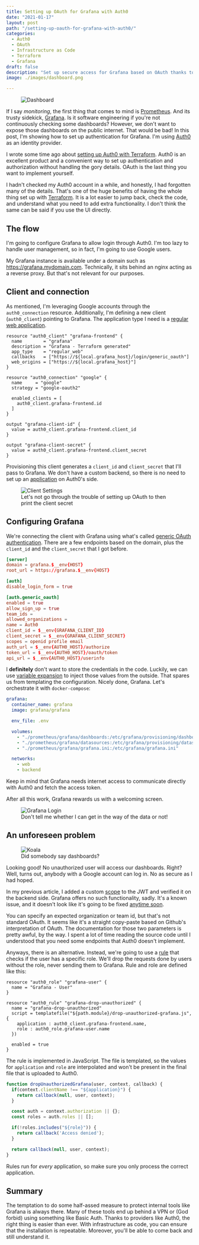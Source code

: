 ```yaml
---
title: Setting up OAuth for Grafana with Auth0
date: "2021-01-17"
layout: post
path: "/setting-up-oauth-for-grafana-with-auth0/"
categories:
  - Auth0
  - OAuth
  - Infrastructure as Code
  - Terraform
  - Grafana
draft: false
description: "Set up secure access for Grafana based on OAuth thanks to Auth0, nicely provisioned with Terraform using Infrastructure as Code"
image: ./images/dashboard.png

---
```


<figure class="figure figure--left">
  <img src="./images/dashboard.png" alt="Dashboard" />
</figure>

If I say _monitoring_, the first thing that comes to mind is [Prometheus](https://prometheus.io/). And its trusty sidekick, [Grafana](https://grafana.com/). Is it software engineering if you're not continuously checking some dashboards? However, we don't want to expose those dashboards on the public internet. That would be bad! In this post, I'm showing how to set up authentication for Grafana. I'm using [Auth0](https://auth0.com/) as an identity provider.

I wrote some time ago about [setting up Auth0 with Terraform](../setting-up-auth0-with-terraform/). Auth0 is an excellent product and a convenient way to set up authentication and authorization without handling the gory details. OAuth is the last thing you want to implement yourself. 

I hadn't checked my Auth0 account in a while, and honestly, I had forgotten many of the details. That's one of the huge benefits of having the whole thing set up with [Terraform](https://www.terraform.io/). It is a lot easier to jump back, check the code, and understand what you need to add extra functionality. I don't think the same can be said if you use the UI directly.

## The flow

I'm going to configure Grafana to allow login through Auth0. I'm too lazy to handle user management, so in fact, I'm going to use Google users.

My Grafana instance is available under a domain such as https://grafana.mydomain.com. Technically, it sits behind an nginx acting as a reverse proxy. But that's not relevant for our purposes.

## Client and connection

As mentioned, I'm leveraging Google accounts through the `auth0_connection` resource. Additionally, I'm defining a new client (`auth0_client`) pointing to Grafana. The application type I need is a [regular web application](https://auth0.com/docs/applications).

<!-- auth0-client -->
```hcl
resource "auth0_client" "grafana-frontend" {
  name        = "grafana"
  description = "Grafana - Terraform generated"
  app_type    = "regular_web"
  callbacks   = ["https://${local.grafana_host}/login/generic_oauth"]
  web_origins = ["https://${local.grafana_host}"]
}

resource "auth0_connection" "google" {
  name     = "google"
  strategy = "google-oauth2"

  enabled_clients = [
    auth0_client.grafana-frontend.id
  ]
}

output "grafana-client-id" {
  value = auth0_client.grafana-frontend.client_id
}

output "grafana-client-secret" {
  value = auth0_client.grafana-frontend.client_secret
}
```

Provisioning this client generates a `client_id` and `client_secret` that I'll pass to Grafana. We don't have a custom backend, so there is no need to set up an [application](https://auth0.com/docs/dashboard/reference/settings-application) on Auth0's side.

<figure class="figure">
  <img src="./images/client-output.png" alt="Client Settings" />
  <figcaption class="figure__caption">
  Let's not go through the trouble of setting up OAuth to then print the client secret
  </figcaption>
</figure>

## Configuring Grafana

We're connecting the client with Grafana using what's called [generic OAuth authentication](https://grafana.com/docs/grafana/latest/auth/generic-oauth/). There are a few endpoints based on the domain, plus the `client_id` and the `client_secret` that I got before.

<!-- grafana-config -->
```toml
[server]
domain = grafana.$__env{HOST}
root_url = https://grafana.$__env{HOST}

[auth]
disable_login_form = true

[auth.generic_oauth]
enabled = true
allow_sign_up = true
team_ids =
allowed_organizations =
name = Auth0
client_id = $__env{GRAFANA_CLIENT_ID}
client_secret = $__env{GRAFANA_CLIENT_SECRET}
scopes = openid profile email
auth_url = $__env{AUTH0_HOST}/authorize
token_url = $__env{AUTH0_HOST}/oauth/token
api_url = $__env{AUTH0_HOST}/userinfo
```

I **definitely** don't want to store the credentials in the code. Luckily, we can use [variable expansion](https://grafana.com/docs/grafana/latest/administration/configuration/#env-provider) to inject those values from the outside. That spares us from templating the configuration. Nicely done, Grafana. Let's orchestrate it with `docker-compose`:

<!-- grafana-docker-compose -->
```yaml
grafana:
  container_name: grafana
  image: grafana/grafana

  env_file: .env

  volumes:
    - "./prometheus/grafana/dashboards:/etc/grafana/provisioning/dashboards"
    - "./prometheus/grafana/datasources:/etc/grafana/provisioning/datasources"
    - "./prometheus/grafana/grafana.ini:/etc/grafana/grafana.ini"

  networks:
    - web
    - backend
```

Keep in mind that Grafana needs internet access to communicate directly with Auth0 and fetch the access token.

After all this work, Grafana rewards us with a welcoming screen.

<figure class="figure">
  <img src="./images/grafana-login.png" alt="Grafana Login" />
  <figcaption class="figure__caption">
  Don't tell me whether I can get in the way of the data or not!
  </figcaption>
</figure>

## An unforeseen problem

<figure class="figure figure--right">
  <img src="./images/koala.jpg" alt="Koala" />
  <figcaption class="figure__caption">
  Did somebody say dashboards?
  </figcaption>
</figure>

Looking good! No unauthorized user will access our dashboards. Right? Well, turns out, anybody with a Google account can log in. No as secure as I had hoped.

In my previous article, I added a custom [scope](https://auth0.com/docs/scopes) to the JWT and verified it on the backend side. Grafana offers no such functionality, sadly. It's a known issue, and it doesn't look like it's going to be fixed [anytime soon](https://github.com/grafana/grafana/issues/6809).

You can specify an expected organization or team id, but that's not standard OAuth. It seems like it's a straight copy-paste based on Github's interpretation of OAuth. The documentation for those two parameters is pretty awful, by the way. I spent a lot of time reading the source code until I understood that you need some endpoints that Auth0 doesn't implement.

Anyways, there is an alternative. Instead, we're going to use a [rule](https://auth0.com/docs/rules) that checks if the user has a specific role. We'll drop the requests done by users without the role, never sending them to Grafana. Rule and role are defined like this:

<!-- provision-rule -->
```hcl
resource "auth0_role" "grafana-user" {
  name = "Grafana - User"
}

resource "auth0_rule" "grafana-drop-unauthorized" {
  name = "grafana-drop-unauthorized"
  script = templatefile("${path.module}/drop-unauthorized-grafana.js", {
    application : auth0_client.grafana-frontend.name,
    role : auth0_role.grafana-user.name
  })

  enabled = true
}
```

The rule is implemented in JavaScript. The file is templated, so the values for `application` and `role` are interpolated and won't be present in the final file that is uploaded to Auth0.

<!-- rule-definition -->
```javascript
function dropUnauthorizedGrafana(user, context, callback) {
  if(context.clientName !== "${application}") {
    return callback(null, user, context);
  }

  const auth = context.authorization || {};
  const roles = auth.roles || [];

  if(!roles.includes("${role}")) {
    return callback('Access denied');
  }

  return callback(null, user, context);
}
```

Rules run for _every_ application, so make sure you only process the correct application.

## Summary

The temptation to do some half-assed measure to protect internal tools like Grafana is always there. Many of these tools end up behind a VPN or (God forbid) using something like Basic Auth. Thanks to providers like Auth0, the right thing is easier than ever. With infrastructure as code, you can ensure that the installation is repeatable. Moreover, you'll be able to come back and still understand it.
